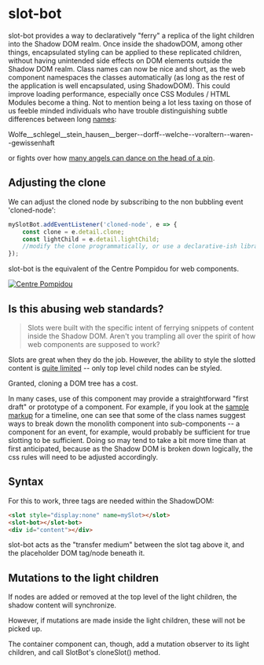 # slot-bot

slot-bot provides a way to declaratively "ferry" a replica of the light children into the Shadow DOM realm. Once inside the shadowDOM, among other things, encapsulated styling can be applied to these replicated children, without having unintended side effects on DOM elements outside the Shadow DOM realm.  Class names can now be nice and short, as the web component namespaces the classes automatically (as long as the rest of the application is well encapsulated, using ShadowDOM).  This could improve loading performance, especially once CSS Modules / HTML Modules become a thing.  Not to mention being a lot less taxing on those of us feeble minded individuals who have trouble distinguishing subtle differences between long [names](https://en.wikipedia.org/wiki/Hubert_Blaine_Wolfeschlegelsteinhausenbergerdorff_Sr.):

Wolfe__schlegel__­stein_hausen­__berger--dorff--­welche--­vor­altern--­waren--­gewissenhaft

or fights over how [many angels can dance on the head of a pin](https://stackoverflow.com/a/54075051/3320028).

## Adjusting the clone

We can adjust the cloned node by subscribing to the non bubbling event 'cloned-node':

```JavaScript
mySlotBot.addEventListener('cloned-node', e => {
    const clone = e.detail.clone;
    const lightChild = e.detail.lightChild;
    //modify the clone programmatically, or use a declarative-ish library like trans-render
});
```

slot-bot is the equivalent of the Centre Pompidou for web components.

[![Centre Pompidou](https://www.theartpostblog.com/wp-content/uploads/2019/02/img-Pompidou-esterno.jpg)](https://www.theartpostblog.com/en/pompidou-tickets/)

## Is this abusing web standards?

>Slots were built with the specific intent of ferrying snippets of content inside the Shadow DOM.  Aren't you trampling all over the spirit of how web components are supposed to work?

Slots are great when they do the job.  However, the ability to style the slotted content is [quite limited](https://developers.google.com/web/fundamentals/web-components/shadowdom#stylinglightdom) -- only top level child nodes can be styled.

Granted, cloning a DOM tree has a cost.

In many cases, use of this component may provide a straightforward "first draft" or prototype of a component.  For example, if you look at the [sample markup](https://github.com/bahrus/slot-bot/blob/baseline/demo/dev.html) for a timeline, one can see that some of the class names suggest ways to break down the monolith component into sub-components -- a component for an event, for example, would probably be sufficient for true slotting to be sufficient.  Doing so may tend to take a bit more time than at first anticipated, because as the Shadow DOM is broken down logically, the css rules will need to be adjusted accordingly.  

## Syntax

For this to work, three tags are needed within the ShadowDOM:

```html
<slot style="display:none" name=mySlot></slot>
<slot-bot></slot-bot>
<div id="content"></div>
```

slot-bot acts as the "transfer medium" between the slot tag above it, and the placeholder DOM tag/node beneath it.


## Mutations to the light children

If nodes are added or removed at the top level of the light children, the shadow content will synchronize.

However, if mutations are made inside the light children, these will not be picked up.

The container component can, though, add a mutation observer to its light children, and call SlotBot's cloneSlot() method.